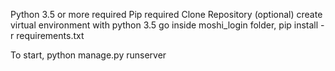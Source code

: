 Python 3.5 or more required
Pip required
Clone Repository
(optional) create virtual environment with python 3.5
go inside moshi_login folder, pip install -r requirements.txt

To start, python manage.py runserver
